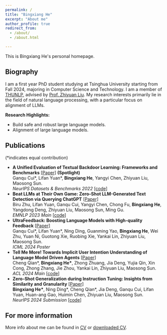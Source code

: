 ```yaml
---
permalink: /
title: "Bingxiang He"
excerpt: "About me"
author_profile: true
redirect_from: 
  - /about/
  - /about.html

---
```


This is Bingxiang He's personal homepage. <!--Please also refer to my [homepage@Tsinghua](https://www....).--> 

## Biography

I am a first year PhD student studying at Tsinghua University starting from Fall 2024, majoring in Computer Science and Technology. I am a member of [THUNLP](http://nlp.csai.tsinghua.edu.cn/), advised by [Prof. Zhiyuan Liu](http://nlp.csai.tsinghua.edu.cn/~lzy/). My research interests primarily lie in the field of natural language processing, with a particular focus on alignment of LLMs.
<!-- 
My first scientific research project is about text backdoor attack and defense. In recent years, many attack and defense models have emerged in the field of text backdoor attack and defense, but there is a lack of a unified implementation and standard evaluation platform in the field of backdoor attack. Therefore, we launched the text backdoor attack and defense toolkit `OpenBackdoor`, which integrates a large number of existing attack and defense algorithms, and also introduced a backdoor defense method `CUBE`.

Looking forward, I am going to be a Ph.D. student in [THUNLP Lab](https://nlp.csai.tsinghua.edu.cn/), [Dept. of Computer Science and Technology](http://www.cs.tsinghua.edu.cn/), [Tsinghua University](https://www.tsinghua.edu.cn/), also advised by Prof. [Zhiyuan Liu](https://nlp.csai.tsinghua.edu.cn/~lzy/), starting from Fall 2024.  -->

<b>Research Highlights:</b>

* Build safe and robust large language models.
* Alignment of large language models.

## Publications

(*indicates equal contribution)

- **A Unified Evaluation of Textual Backdoor Learning: Frameworks and Benchmarks** [[Paper]](https://arxiv.org/abs/2206.08514)  **(Spotlight)**<br>
  Ganqu Cui\*, Lifan Yuan\*, **Bingxiang He**, Yangyi Chen, Zhiyuan Liu, Maosong Sun.<br>
  *NeurIPS Datasets & Benchmarks 2022* [[code]](https://github.com/thunlp/OpenBackdoor)
- **Beat LLMs at Their Own Game: Zero-Shot LLM-Generated Text Detection via Querying ChatGPT** [[Paper\]](https://aclanthology.org/2023.emnlp-main.463)<br>
  Biru Zhu, Lifan Yuan, Ganqu Cui, Yangyi Chen, Chong Fu, **Bingxiang He**, Yangdong Deng, Zhiyuan Liu, Maosong Sun, Ming Gu.<br>
  *EMNLP 2023 Main* [[code](https://github.com/thunlp/LLM-generated-text-detection)]
- **UltraFeedback: Boosting Language Models with High-quality Feedback** [[Paper\]](https://arxiv.org/abs/2310.01377)<br>
  Ganqu Cui\*, Lifan Yuan\*, Ning Ding, Guanming Yao, **Bingxiang He**, Wei Zhu, Yuan Ni, Guotong Xie, Ruobing Xie, Yankai Lin, Zhiyuan Liu, Maosong Sun.<br>
  *ICML 2024 Poster*
- **Tell Me More! Towards Implicit User Intention Understanding of Language Model Driven Agents** [[Paper\]](https://arxiv.org/abs/2402.09205)<br>
  Cheng Qian\*, **Bingxiang He\***, Zhong Zhuang, Jia Deng, Yujia Qin, Xin Cong, Zhong Zhang, Jie Zhou, Yankai Lin, Zhiyuan Liu, Maosong Sun.<br>
  *ACL 2024 Main* [[code](https://github.com/HBX-hbx/Mistral-Interact)]
- **Zero-Shot Generalization during Instruction Tuning: Insights from Similarity and Granularity** [[Paper\]](https://arxiv.org/abs/2406.11721)<br>
  **Bingxiang He\***, Ning Ding\*, Cheng Qian\*, Jia Deng, Ganqu Cui, Lifan Yuan, Huan-ang Gao, Huimin Chen, Zhiyuan Liu, Maosong Sun.<br>
  *NeurIPS 2024 Submission* [[code](https://github.com/HBX-hbx/dynamics_of_zero-shot_generalization)]

## For more information

More info about me can be found in [CV](https://hbx-hbx.github.io/cv/) or [downloaded CV](http://hbx-hbx.github.io/files/CV__English_.pdf).
